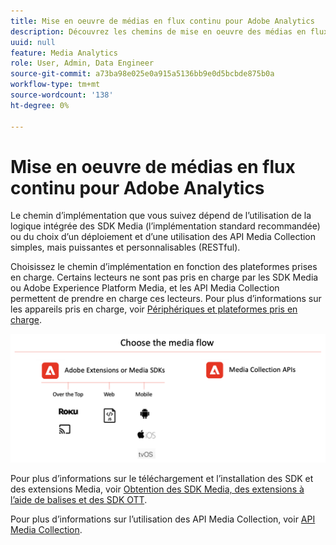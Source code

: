 ```yaml
---
title: Mise en oeuvre de médias en flux continu pour Adobe Analytics
description: Découvrez les chemins de mise en oeuvre des médias en flux continu.
uuid: null
feature: Media Analytics
role: User, Admin, Data Engineer
source-git-commit: a73ba98e025e0a915a5136bb9e0d5bcbde875b0a
workflow-type: tm+mt
source-wordcount: '138'
ht-degree: 0%

---
```



# Mise en oeuvre de médias en flux continu pour Adobe Analytics

Le chemin d’implémentation que vous suivez dépend de l’utilisation de la logique intégrée des SDK Media (l’implémentation standard recommandée) ou du choix d’un déploiement et d’une utilisation des API Media Collection simples, mais puissantes et personnalisables (RESTful).

Choisissez le chemin d’implémentation en fonction des plateformes prises en charge. Certains lecteurs ne sont pas pris en charge par les SDK Media ou Adobe Experience Platform Media, et les API Media Collection permettent de prendre en charge ces lecteurs. Pour plus d’informations sur les appareils pris en charge, voir [Périphériques et plateformes pris en charge](/help/getting-started/supported-devices.md).

![Flux multimédia](media-sdk/assets/choose-media-flow2.png)

Pour plus d’informations sur le téléchargement et l’installation des SDK et des extensions Media, voir [Obtention des SDK Media, des extensions à l’aide de balises et des SDK OTT](/help/getting-started/download-sdks.md).

Pour plus d’informations sur l’utilisation des API Media Collection, voir [API Media Collection](media-collection-api/mc-api-overview.md).
